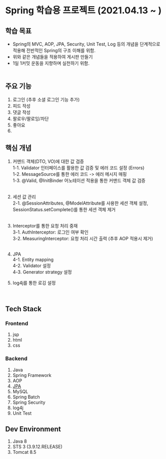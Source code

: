 # Spring 학습용 프로젝트 (2021.04.13 ~ )
## 학습 목표
* Spring의 MVC, AOP, JPA, Security, Unit Test, Log 등의 개념을 단계적으로 적용해 전반적인 Spring의 구조 이해를 위함.
* 위와 같은 개념들을 적용하여 게시판 만들기
* 1일 1커밋 운동을 지향하며 실천하기 위함.
<br/><br/>

## 주요 기능
1. 로그인 (추후 소셜 로그인 기능 추가)
2. 피드 작성
3. 댓글 작성
4. 팔로우/팔로잉/차단
5. 좋아요
6. 

## 핵심 개념
1. 커맨드 객체(DTO, VO)에 대한 값 검증 <br/>
  1-1. Validator 인터페이스를 활용한 값 검증 및 에러 코드 설정 (Errors) <br/>
  1-2. MessageSource를 통한 에러 코드 -> 에러 메시지 매핑 <br/>
  1-3. @Valid, @InitBinder 어노테이션 적용을 통한 커맨드 객체 값 검증 <br/><br/>
2. 세션 값 관리 <br/>
  2-1. @SessionAttributes, @ModelAttribute를 사용한 세션 객체 설정, SessionStatus.setComplete()를 통한 세션 객체 제거 <br/><br/>
3. Interceptor를 통한 요청 처리 중재 <br/>
  3-1. AuthInterceptor: 로그인 여부 확인 <br/>
  3-2. MeasuringInterceptor: 요청 처리 시간 출력 (추후 AOP 적용시 제거) <br/><br/>
  
4. JPA <br />
  4-1. Entity mapping <br />
  4-2. Validator 설정 <br/>
  4-3. Generator strategy 설정 <br />
5. log4j를 통한 로깅 설정 <br/>

<br/>

## Tech Stack
### Frontend
1. jsp
2. html
3. css

### Backend
1. Java
2. Spring Framework
3. AOP
4. [JPA](https://chungdk.tistory.com/33)
5. MySQL
6. Spring Batch
7. Spring Security
8. log4j
9. Unit Test

## Dev Environment
1. Java 8
2. STS 3 (3.9.12.RELEASE)
3. Tomcat 8.5
